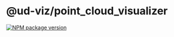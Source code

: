 # @ud-viz/point_cloud_visualizer

[![NPM package version](https://badgen.net/npm/v/@ud-viz/point_cloud_visualizer)](https://npmjs.com/package/@ud-viz/point_cloud_visualizer)
